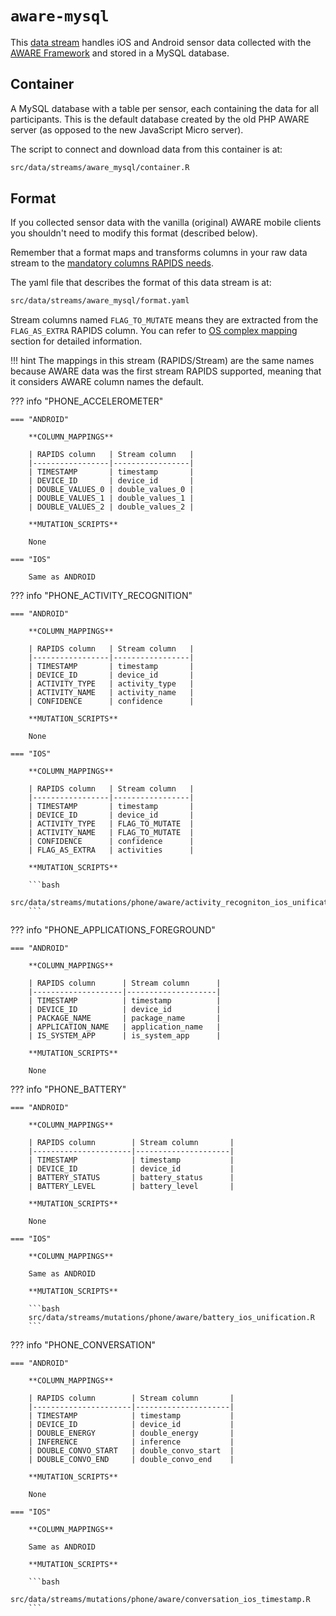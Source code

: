 # `aware-mysql`

This [data stream](../../datastreams/data-streams-introduction) handles iOS and Android sensor data collected with the [AWARE Framework](https://awareframework.com/) and stored in a MySQL database.

## Container
A MySQL database with a table per sensor, each containing the data for all participants. This is the default database created by the old PHP AWARE server (as opposed to the new JavaScript Micro server).

The script to connect and download data from this container is at:
```bash
src/data/streams/aware_mysql/container.R
```

## Format
If you collected sensor data with the vanilla (original) AWARE mobile clients you shouldn't need to modify this format (described below). 

Remember that a format maps and transforms columns in your raw data stream to the [mandatory columns RAPIDS needs](../mandatory-phone-format).

The yaml file that describes the format of this data stream is at:
```bash
src/data/streams/aware_mysql/format.yaml
```

Stream columns named `FLAG_TO_MUTATE` means they are extracted from the `FLAG_AS_EXTRA` RAPIDS column. You can refer to [OS complex mapping](../../datastreams/add-new-data-streams/#os-complex-mapping) section for detailed information.

!!! hint
    The mappings in this stream (RAPIDS/Stream) are the same names because AWARE data was the first stream RAPIDS supported, meaning that it considers AWARE column names the default.

??? info "PHONE_ACCELEROMETER"

    === "ANDROID"
    
        **COLUMN_MAPPINGS**

        | RAPIDS column   | Stream column   |
        |-----------------|-----------------|
        | TIMESTAMP       | timestamp       |
        | DEVICE_ID       | device_id       |
        | DOUBLE_VALUES_0 | double_values_0 |
        | DOUBLE_VALUES_1 | double_values_1 |
        | DOUBLE_VALUES_2 | double_values_2 |

        **MUTATION_SCRIPTS**

        None

    === "IOS"
    
        Same as ANDROID

??? info "PHONE_ACTIVITY_RECOGNITION"

    === "ANDROID"
    
        **COLUMN_MAPPINGS**

        | RAPIDS column   | Stream column   |
        |-----------------|-----------------|
        | TIMESTAMP       | timestamp       |
        | DEVICE_ID       | device_id       |
        | ACTIVITY_TYPE   | activity_type   |
        | ACTIVITY_NAME   | activity_name   |
        | CONFIDENCE      | confidence      |

        **MUTATION_SCRIPTS**

        None

    === "IOS"

        **COLUMN_MAPPINGS**

        | RAPIDS column   | Stream column   |
        |-----------------|-----------------|
        | TIMESTAMP       | timestamp       |
        | DEVICE_ID       | device_id       |
        | ACTIVITY_TYPE   | FLAG_TO_MUTATE  |
        | ACTIVITY_NAME   | FLAG_TO_MUTATE  |
        | CONFIDENCE      | confidence      |
        | FLAG_AS_EXTRA   | activities      |

        **MUTATION_SCRIPTS**
        
        ```bash
        src/data/streams/mutations/phone/aware/activity_recogniton_ios_unification.R
        ```

??? info "PHONE_APPLICATIONS_FOREGROUND"

    === "ANDROID"
    
        **COLUMN_MAPPINGS**

        | RAPIDS column      | Stream column      |
        |--------------------|--------------------|
        | TIMESTAMP          | timestamp          |
        | DEVICE_ID          | device_id          |
        | PACKAGE_NAME       | package_name       |
        | APPLICATION_NAME   | application_name   |
        | IS_SYSTEM_APP      | is_system_app      |

        **MUTATION_SCRIPTS**

        None

??? info "PHONE_BATTERY"

    === "ANDROID"
    
        **COLUMN_MAPPINGS**

        | RAPIDS column        | Stream column       |
        |----------------------|---------------------|
        | TIMESTAMP            | timestamp           |
        | DEVICE_ID            | device_id           |
        | BATTERY_STATUS       | battery_status      |
        | BATTERY_LEVEL        | battery_level       |

        **MUTATION_SCRIPTS**

        None

    === "IOS"

        **COLUMN_MAPPINGS**

        Same as ANDROID

        **MUTATION_SCRIPTS**
        
        ```bash
        src/data/streams/mutations/phone/aware/battery_ios_unification.R
        ```


??? info "PHONE_CONVERSATION"

    === "ANDROID"
    
        **COLUMN_MAPPINGS**

        | RAPIDS column        | Stream column       |
        |----------------------|---------------------|
        | TIMESTAMP            | timestamp           |
        | DEVICE_ID            | device_id           |
        | DOUBLE_ENERGY        | double_energy       |
        | INFERENCE            | inference           |
        | DOUBLE_CONVO_START   | double_convo_start  |
        | DOUBLE_CONVO_END     | double_convo_end    |

        **MUTATION_SCRIPTS**

        None

    === "IOS"

        **COLUMN_MAPPINGS**

        Same as ANDROID

        **MUTATION_SCRIPTS**
        
        ```bash
        src/data/streams/mutations/phone/aware/conversation_ios_timestamp.R
        ```
